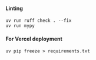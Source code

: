 
#### Linting
```
uv run ruff check . --fix
uv run mypy
```

#### For Vercel deployment
```
uv pip freeze > requirements.txt
```